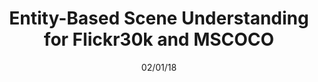 ---
title: "Entity-Based Scene Understanding for Flickr30k and MSCOCO"
collection: publications
permalink: /publication/02/01/18-cervantes_entity
excerpt: 'We define entity-based scene understanding as the task of identifying the entities in a visual scene from multiple descriptions by a) identifying coreference and subset relations between entity mentions, and b) grounding entity mentions to image regions. We apply our models to two datasets (Flickr30K Entities v2 and MSCOCO) and show that grounding can benefit significantly from relation prediction in both cases. '
date: 02/01/18
citation: 'C. Cervantes, B. Plummer, S. Lazebnik, &amp; J. Hockenmaier. (2018) Entity-Based Scene Understanding for Flickr30k and MSCOCO. Under Review / Available Upon Request'
---